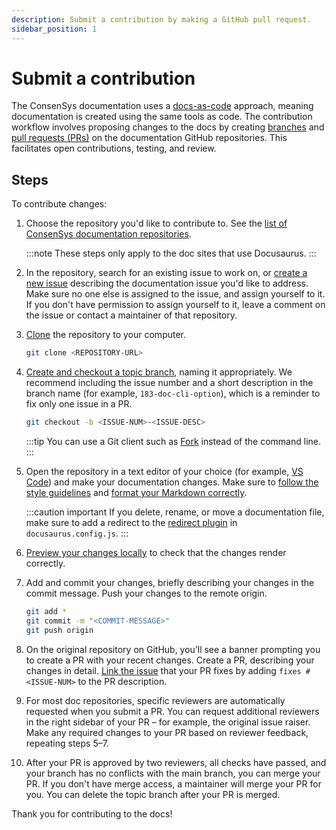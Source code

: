 ```yaml
---
description: Submit a contribution by making a GitHub pull request.
sidebar_position: 1
---
```


# Submit a contribution

The ConsenSys documentation uses a [docs-as-code](https://www.writethedocs.org/guide/docs-as-code/)
approach, meaning documentation is created using the same tools as code.
The contribution workflow involves proposing changes to the docs by creating
[branches](https://docs.github.com/en/pull-requests/collaborating-with-pull-requests/proposing-changes-to-your-work-with-pull-requests/about-branches)
and [pull requests (PRs)](https://docs.github.com/en/pull-requests/collaborating-with-pull-requests/proposing-changes-to-your-work-with-pull-requests/about-pull-requests)
on the documentation GitHub repositories.
This facilitates open contributions, testing, and review.

## Steps

To contribute changes:

1. Choose the repository you'd like to contribute to.
   See the [list of ConsenSys documentation repositories](../index.md#list-of-documentation-sites).

   :::note
   These steps only apply to the doc sites that use Docusaurus.
   :::

2. In the repository, search for an existing issue to work on, or [create a new issue](raise-issues.md)
   describing the documentation issue you'd like to address.
   Make sure no one else is assigned to the issue, and assign yourself to it.
   If you don't have permission to assign yourself to it, leave a comment on the issue or contact a
   maintainer of that repository.

3. [Clone](https://docs.github.com/en/repositories/creating-and-managing-repositories/cloning-a-repository)
   the repository to your computer.

     ```bash
     git clone <REPOSITORY-URL>
     ```

4. [Create and checkout a topic branch](https://git-scm.com/book/en/v2/Git-Branching-Basic-Branching-and-Merging),
   naming it appropriately.
   We recommend including the issue number and a short description in the branch name (for example,
   `183-doc-cli-option`), which is a reminder to fix only one issue in a PR.

     ```bash
     git checkout -b <ISSUE-NUM>-<ISSUE-DESC>
     ```

   :::tip
   You can use a Git client such as [Fork](https://fork.dev/) instead of the command line.
   :::

5. Open the repository in a text editor of your choice (for example, [VS Code](https://code.visualstudio.com/))
   and make your documentation changes.
   Make sure to [follow the style guidelines](style-guide.md) and [format your Markdown
   correctly](format-markdown.md).

   :::caution important
   If you delete, rename, or move a documentation file, make sure to add a redirect to the
   [redirect plugin](https://docusaurus.io/docs/api/plugins/@docusaurus/plugin-client-redirects) in
   `docusaurus.config.js`.
   :::

6. [Preview your changes locally](preview.md) to check that the changes render correctly.

7. Add and commit your changes, briefly describing your changes in the commit message.
   Push your changes to the remote origin.

     ```bash
     git add *
     git commit -m "<COMMIT-MESSAGE>"
     git push origin
     ```

8. On the original repository on GitHub, you’ll see a banner prompting you to create a PR with your
   recent changes.
   Create a PR, describing your changes in detail.
   [Link the issue](https://docs.github.com/en/issues/tracking-your-work-with-issues/linking-a-pull-request-to-an-issue)
   that your PR fixes by adding `fixes #<ISSUE-NUM>` to the PR description.

9. For most doc repositories, specific reviewers are automatically requested when you submit a PR.
   You can request additional reviewers in the right sidebar of your PR – for example, the original
   issue raiser.
   Make any required changes to your PR based on reviewer feedback, repeating steps 5–7.

10. After your PR is approved by two reviewers, all checks have passed, and your branch has no
    conflicts with the main branch, you can merge your PR.
    If you don't have merge access, a maintainer will merge your PR for you.
    You can delete the topic branch after your PR is merged.

Thank you for contributing to the docs!
